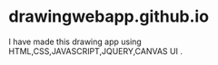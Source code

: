 # drawingwebapp.github.io
I have made this drawing app using HTML,CSS,JAVASCRIPT,JQUERY,CANVAS UI .
